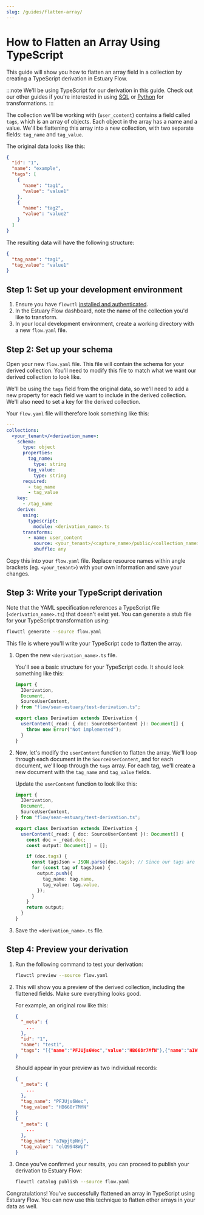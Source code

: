 ```yaml
---
slug: /guides/flatten-array/
---
```


# How to Flatten an Array Using TypeScript

This guide will show you how to flatten an array field in a collection by creating a TypeScript derivation in Estuary Flow.

:::note
We'll be using TypeScript for our derivation in this guide. Check out our other guides if you're interested in using [SQL](/guides/derivation_tutorial_sql) or [Python](/guides/transform_data_using_python) for transformations.
:::

The collection we'll be working with (`user_content`) contains a field called `tags`, which is an array of objects. Each object in the array has a name and a value. We'll be flattening this array into a new collection, with two separate fields: `tag_name` and `tag_value`.

The original data looks like this:

```json
{
  "id": "1",
  "name": "example",
  "tags": [
    {
      "name": "tag1",
      "value": "value1"
    },
    {
      "name": "tag2",
      "value": "value2"
    }
  ]
}
```

The resulting data will have the following structure:

```json
{
  "tag_name": "tag1",
  "tag_value": "value1"
}
```

## Step 1: Set up your development environment

1. Ensure you have `flowctl` [installed and authenticated](/guides/get-started-with-flowctl).
2. In the Estuary Flow dashboard, note the name of the collection you'd like to transform.
3. In your local development environment, create a working directory with a new `flow.yaml` file.

## Step 2: Set up your schema

Open your new `flow.yaml` file. This file will contain the schema for your derived collection. You'll need to modify this file to match what we want our derived collection to look like.

We'll be using the `tags` field from the original data, so we'll need to add a new property for each field we want to include in the derived collection. We'll also need to set a key for the derived collection.

Your `flow.yaml` file will therefore look something like this:

```yaml
---
collections:
  <your_tenant>/<derivation_name>:
    schema:
      type: object
      properties:
        tag_name:
          type: string
        tag_value:
          type: string
      required:
        - tag_name
        - tag_value
    key:
      - /tag_name
    derive:
      using:
        typescript:
          module: <derivation_name>.ts
      transforms:
        - name: user_content
          source: <your_tenant>/<capture_name>/public/<collection_name>
          shuffle: any
```

Copy this into your `flow.yaml` file. Replace resource names within angle brackets (eg. `<your_tenant>`) with your own information and save your changes.

## Step 3: Write your TypeScript derivation

Note that the YAML specification references a TypeScript file (`<derivation_name>.ts`) that doesn't exist yet.
You can generate a stub file for your TypeScript transformation using:

```bash
flowctl generate --source flow.yaml
```

This file is where you'll write your TypeScript code to flatten the array.

1. Open the new `<derivation_name>.ts` file.

   You'll see a basic structure for your TypeScript code. It should look something like this:

   ```typescript
   import {
     IDerivation,
     Document,
     SourceUserContent,
   } from "flow/sean-estuary/test-derivation.ts";

   export class Derivation extends IDerivation {
     userContent(_read: { doc: SourceUserContent }): Document[] {
       throw new Error("Not implemented");
     }
   }
   ```

2. Now, let's modify the `userContent` function to flatten the array. We'll loop through each document in the `SourceUserContent`, and for each document, we'll loop through the `tags` array. For each tag, we'll create a new document with the `tag_name` and `tag_value` fields.

   Update the `userContent` function to look like this:

   ```typescript
   import {
     IDerivation,
     Document,
     SourceUserContent,
   } from "flow/sean-estuary/test-derivation.ts";

   export class Derivation extends IDerivation {
     userContent(_read: { doc: SourceUserContent }): Document[] {
       const doc = _read.doc;
       const output: Document[] = [];

       if (doc.tags) {
         const tagsJson = JSON.parse(doc.tags); // Since our tags are arriving as a string from Google Sheets
         for (const tag of tagsJson) {
           output.push({
             tag_name: tag.name,
             tag_value: tag.value,
           });
         }
       }
       return output;
     }
   }
   ```

3. Save the `<derivation_name>.ts` file.

## Step 4: Preview your derivation

1. Run the following command to test your derivation:

   ```bash
   flowctl preview --source flow.yaml
   ```

2. This will show you a preview of the derived collection, including the flattened fields. Make sure everything looks good.

   For example, an original row like this:

   ```json
   {
     "_meta": {
       ...
     },
     "id": "1",
     "name": "test1",
     "tags": "[{"name":"PFJUjs6Wec","value":"HB668r7MfN"},{"name":"aIWpjtpNnj","value":"elQ9948Wpf"}]"
   }
   ```

   Should appear in your preview as two individual records:

   ```json
   {
     "_meta": {
       ...
     },
     "tag_name": "PFJUjs6Wec",
     "tag_value": "HB668r7MfN"
   }
   {
     "_meta": {
       ...
     },
     "tag_name": "aIWpjtpNnj",
     "tag_value": "elQ9948Wpf"
   }
   ```

3. Once you've confirmed your results, you can proceed to publish your derivation to Estuary Flow:

   ```bash
   flowctl catalog publish --source flow.yaml
   ```

Congratulations! You've successfully flattened an array in TypeScript using Estuary Flow. You can now use this technique to flatten other arrays in your data as well.

